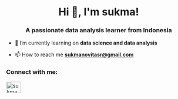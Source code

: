 <h1 align="center">Hi 👋, I'm sukma!</h1>
<h3 align="center">A passionate data analysis learner from Indonesia</h3>

- 🌱 I’m currently learning on **data science and data analysis**

- 📫 How to reach me **sukmanovitasr@gmail.com**

<h3 align="left">Connect with me:</h3>
<p align="left">
<a href="https://instagram.com/sukmanovitasr" target="blank"><img align="center" src="https://raw.githubusercontent.com/rahuldkjain/github-profile-readme-generator/master/src/images/icons/Social/instagram.svg" alt="sukmanovitasr" height="30" width="40" /></a>
</p>
